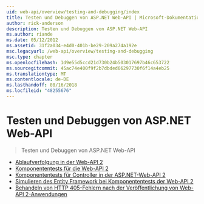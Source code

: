 ```yaml
---
uid: web-api/overview/testing-and-debugging/index
title: Testen und Debuggen von ASP.NET Web-API | Microsoft-Dokumentation
author: rick-anderson
description: Testen und Debuggen von ASP.NET Web-API
ms.author: riande
ms.date: 05/12/2012
ms.assetid: 31f2a034-e4d0-401b-be29-209a274a192e
msc.legacyurl: /web-api/overview/testing-and-debugging
msc.type: chapter
ms.openlocfilehash: 1d9e55d5ccd21d730b24b503017697b46c653722
ms.sourcegitcommit: 45ac74e400f9f2b7dbded66297730f6f14a4eb25
ms.translationtype: MT
ms.contentlocale: de-DE
ms.lasthandoff: 08/16/2018
ms.locfileid: "48255676"
---
```

<a name="testing-and-debugging-aspnet-web-api"></a>Testen und Debuggen von ASP.NET Web-API
====================
> Testen und Debuggen von ASP.NET Web-API


- [Ablaufverfolgung in der Web-API 2](tracing-in-aspnet-web-api.md)
- [Komponententests für die Web-API 2](unit-testing-with-aspnet-web-api.md)
- [Komponententests für Controller in der ASP.NET-Web-API 2](unit-testing-controllers-in-web-api.md)
- [Simulieren des Entity Framework bei Komponententests der Web-API 2](mocking-entity-framework-when-unit-testing-aspnet-web-api-2.md)
- [Behandeln von HTTP 405-Fehlern nach der Veröffentlichung von Web-API 2-Anwendungen](troubleshooting-http-405-errors-after-publishing-web-api-applications.md)
